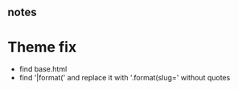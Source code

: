 ## notes

# Theme fix
- find base.html
- find '|format(' and replace it with '.format(slug=' without quotes 